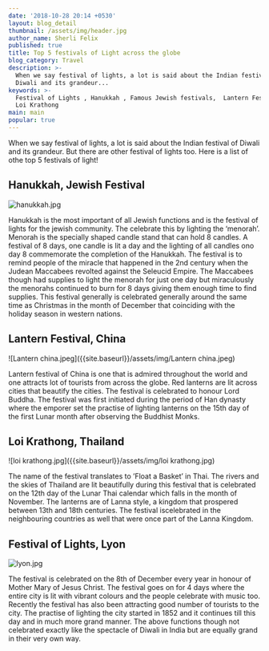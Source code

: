 ```yaml
---
date: '2018-10-28 20:14 +0530'
layout: blog_detail
thumbnail: /assets/img/header.jpg
author_name: Sherli Felix
published: true
title: Top 5 festivals of Light across the globe
blog_category: Travel
description: >-
  When we say festival of lights, a lot is said about the Indian festival of
  Diwali and its grandeur...
keywords: >-
  Festival of Lights , Hanukkah , Famous Jewish festivals,  Lantern Festival ,
  Loi Krathong
main: main
popular: true
---
```


When we say festival of lights, a lot is said about the Indian festival of Diwali and its grandeur. But there are other festival of lights too. Here is a list of othe top 5 festivals of light!

## Hanukkah, Jewish Festival

![hanukkah.jpg]({{site.baseurl}}/assets/img/hanukkah.jpg)

Hanukkah is the most important of all Jewish functions and is the festival of lights for the jewish community. The celebrate this by lighting the ‘menorah’. Menorah is the specially shaped candle stand that can hold 8 candles. A festival of 8 days, one candle is lit a day and the lighting of all candles ono day 8 commemorate the completion of the Hanukkah. The festival is to remind people of the miracle that happened in the 2nd century when the Judean Maccabees revolted against the Seleucid Empire. The Maccabees though had supplies to light the menorah for just one day but miraculously the menorahs continued to burn for 8 days giving them enough time to find supplies. This festival generally is celebrated generally around the same time as Christmas in the month of December that coinciding with the holiday season in western nations.

## Lantern Festival, China

![Lantern china.jpeg]({{site.baseurl}}/assets/img/Lantern china.jpeg)

Lantern festival of China is one that is admired throughout the world and one attracts lot of tourists from across the globe. Red lanterns are lit across cities that beautify the cities. The festival is celebrated to honour Lord Buddha. The festival was first initiated during the period of Han dynasty where the emporer set the practise of lighting lanterns on the 15th day of the first Lunar month after observing the Buddhist Monks.

## Loi Krathong, Thailand

![loi krathong.jpg]({{site.baseurl}}/assets/img/loi krathong.jpg)

The name of the festival translates to ’Float a Basket’ in Thai. The rivers and the skies of Thailand are lit beautifully during this festival that is celebrated on the 12th day of the Lunar Thai calendar which falls in the month of November. The lanterns are of Lanna style, a kingdom that prospered between 13th and 18th centuries. The festival iscelebrated in the neighbouring countries as well that were once part of the Lanna Kingdom.

## Festival of Lights, Lyon

![lyon.jpg]({{site.baseurl}}/assets/img/lyon.jpg)

The festival is celebrated on the 8th of December every year in honour of Mother Mary of Jesus Christ. The festival goes on for 4 days where the entire city is lit with vibrant colours and the people celebrate with music too. Recently the festival has also been attracting good number of tourists to the city. The practise of lighting the city started in 1852 and it continues till this day and in much more grand manner.
The above functions though not celebrated exactly like the spectacle of Diwali in India but are equally grand in their very own way.
